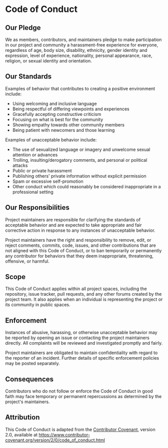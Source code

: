 # Code of Conduct

## Our Pledge

We as members, contributors, and maintainers pledge to make participation in our project and community a harassment-free experience for everyone, regardless of age, body size, disability, ethnicity, gender identity and expression, level of experience, nationality, personal appearance, race, religion, or sexual identity and orientation.

## Our Standards

Examples of behavior that contributes to creating a positive environment include:

- Using welcoming and inclusive language
- Being respectful of differing viewpoints and experiences
- Gracefully accepting constructive criticism
- Focusing on what is best for the community
- Showing empathy towards other community members
- Being patient with newcomers and those learning

Examples of unacceptable behavior include:

- The use of sexualized language or imagery and unwelcome sexual attention or advances
- Trolling, insulting/derogatory comments, and personal or political attacks
- Public or private harassment
- Publishing others' private information without explicit permission
- Spam or excessive self-promotion
- Other conduct which could reasonably be considered inappropriate in a professional setting

## Our Responsibilities

Project maintainers are responsible for clarifying the standards of acceptable behavior and are expected to take appropriate and fair corrective action in response to any instances of unacceptable behavior.

Project maintainers have the right and responsibility to remove, edit, or reject comments, commits, code, issues, and other contributions that are not aligned with this Code of Conduct, or to ban temporarily or permanently any contributor for behaviors that they deem inappropriate, threatening, offensive, or harmful.

## Scope

This Code of Conduct applies within all project spaces, including the repository, issue tracker, pull requests, and any other forums created by the project team. It also applies when an individual is representing the project or its community in public spaces.

## Enforcement

Instances of abusive, harassing, or otherwise unacceptable behavior may be reported by opening an issue or contacting the project maintainers directly. All complaints will be reviewed and investigated promptly and fairly.

Project maintainers are obligated to maintain confidentiality with regard to the reporter of an incident. Further details of specific enforcement policies may be posted separately.

## Consequences

Contributors who do not follow or enforce the Code of Conduct in good faith may face temporary or permanent repercussions as determined by the project's maintainers.

## Attribution

This Code of Conduct is adapted from the [Contributor Covenant](https://www.contributor-covenant.org), version 2.0, available at https://www.contributor-covenant.org/version/2/0/code_of_conduct.html
